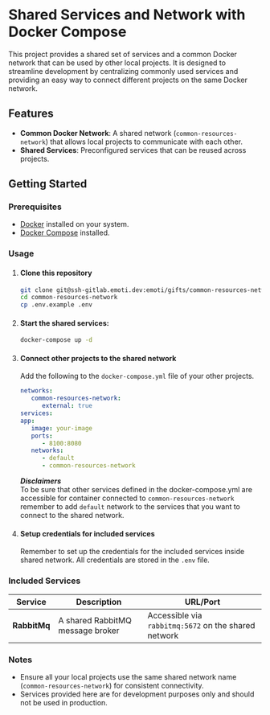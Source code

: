 # Shared Services and Network with Docker Compose

This project provides a shared set of services and a common Docker network that can be used by other local projects. It is designed to streamline development by centralizing commonly used services and providing an easy way to connect different projects on the same Docker network.

## Features

- **Common Docker Network**: A shared network (`common-resources-network`) that allows local projects to communicate with each other.
- **Shared Services**: Preconfigured services that can be reused across projects.

## Getting Started

### Prerequisites

- [Docker](https://www.docker.com/get-started) installed on your system.
- [Docker Compose](https://docs.docker.com/compose/) installed.

### Usage

1. #### Clone this repository
   ```bash
   git clone git@ssh-gitlab.emoti.dev:emoti/gifts/common-resources-network.git
   cd common-resources-network
   cp .env.example .env
   ```
2. #### Start the shared services:
   ```bash
   docker-compose up -d
   ``` 
     
3. #### Connect other projects to the shared network
   Add the following to the `docker-compose.yml` file of your other projects.<br>
   ```yaml
   networks:
      common-resources-network:
         external: true
   services:
   app:
      image: your-image
      ports:
         - 8100:8080
      networks:
         - default
         - common-resources-network
   ```
   _**Disclaimers**_ <br>
   To be sure that other services defined in the docker-compose.yml are accessible for container connected to `common-resources-network`
      remember to add `default` network to the services that you want to connect to the shared network.
4. #### Setup credentials for included services
   Remember to set up the credentials for the included services inside shared network. All credentials are stored in the `.env` file.

### Included Services

   | Service      | Description                      | URL/Port                                             |
   |--------------|----------------------------------|------------------------------------------------------|
   | **RabbitMq** | A shared RabbitMQ message broker | Accessible via `rabbitmq:5672` on the shared network |


### Notes
   - Ensure all your local projects use the same shared network name (`common-resources-network`) for consistent connectivity.
  - Services provided here are for development purposes only and should not be used in production.